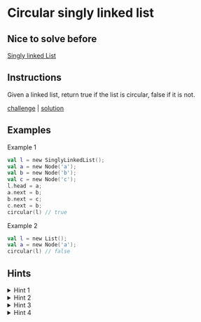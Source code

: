 # Circular singly linked list

## Nice to solve before

[Singly linked List](../base/SinglyLinkedList.md)

## Instructions

Given a linked list, return true if the list is circular, false if it is not.

[challenge](challenge.kt) | [solution](solution.kt)

## Examples

Example 1

```kotlin
val l = new SinglyLinkedList();
val a = new Node('a');
val b = new Node('b');
val c = new Node('c');
l.head = a;
a.next = b;
b.next = c;
c.next = b;
circular(l) // true
```

Example 2

```kotlin
val l = new List();
val a = new Node('a');
circular(l) // false
```

## Hints

<details>
<summary>Hint 1</summary>
We should use more then one variable to store values that are retrieved during iteration (two pointer solution)
</details>

<details>
<summary>Hint 2</summary>
Name of these variables should be `slow` and `fast`
</details>

<details>
<summary>Hint 3</summary>
Assign next node to `slow` variable in every iteration
</details>

<details>
<summary>Hint 4</summary>
Assign next node of next node to `fast` variable in every iteration
</details>

